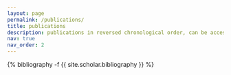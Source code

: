 ```yaml
---
layout: page
permalink: /publications/
title: publications
description: publications in reversed chronological order, can be accesed using the HTML hyperlink
nav: true
nav_order: 2
---
```

<!-- _pages/publications.md -->

<div class="publications">

{% bibliography -f {{ site.scholar.bibliography }} %}

</div>
